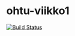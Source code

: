 # ohtu-viikko1

[![Build Status](https://travis-ci.org/tuomasmk/ohtu-viikko1.svg?branch=master)](https://travis-ci.org/tuomasmk/ohtu-viikko1)
